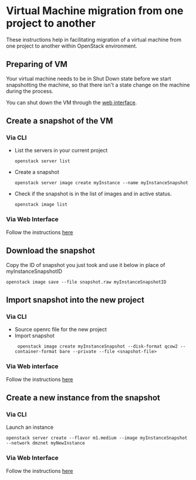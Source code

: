 # Virtual Machine migration from one project to another

These instructions help in facilitating migration of a virtual machine from one project to another within OpenStack environment.

## Preparing of VM

Your virtual machine needs to be in Shut Down state before we start snapshotting the machine, so that there isn't a state change on the machine during the process. 

You can shut down the VM through the [web interface](https://cloud.rc.uab.edu).

## Create a snapshot of the VM

### Via CLI
* List the servers in your current project
  ```shell
  openstack server list
  ```
* Create a snapshot
  ```shell
  openstack server image create myInstance --name myInstanceSnapshot
  ```
* Check if the snapshot is in the list of images and in active status.
  ```shell
  openstack image list
  ```

### Via Web Interface
Follow the instructions [here](https://docs.openstack.org/horizon/latest/user/launch-instances.html#create-an-instance-snapshot)


## Download the snapshot
Copy the ID of snapshot you just took and use it below in place of myInstanceSnapshotID
```shell
openstack image save --file snapshot.raw myInstanceSnapshotID
```

## Import snapshot into the new project
### Via CLI
* Source openrc file for the new project
* Import snapshot
  ```shell
   openstack image create myInstanceSnapshot --disk-format qcow2 --container-format bare --private --file <snapshot-file>
  ```
### Via Web interface
Follow the instructions [here](https://docs.openstack.org/horizon/latest/user/manage-images.html)

## Create a new instance from the snapshot
### Via CLI
Launch an instance
```shell
openstack server create --flavor m1.medium --image myInstanceSnapshot --network dmznet myNewInstance
```

### Via Web Interface
Follow the instructions [here](https://docs.openstack.org/newton/user-guide/dashboard-launch-instances.html#launch-an-instance)




